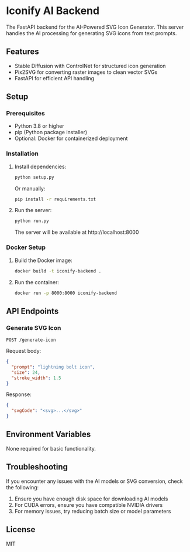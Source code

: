 # Iconify AI Backend

The FastAPI backend for the AI-Powered SVG Icon Generator. This server handles the AI processing for generating SVG icons from text prompts.

## Features

- Stable Diffusion with ControlNet for structured icon generation
- Pix2SVG for converting raster images to clean vector SVGs
- FastAPI for efficient API handling

## Setup

### Prerequisites

- Python 3.8 or higher
- pip (Python package installer)
- Optional: Docker for containerized deployment

### Installation

1. Install dependencies:
   ```bash
   python setup.py
   ```

   Or manually:
   ```bash
   pip install -r requirements.txt
   ```

2. Run the server:
   ```bash
   python run.py
   ```

   The server will be available at http://localhost:8000

### Docker Setup

1. Build the Docker image:
   ```bash
   docker build -t iconify-backend .
   ```

2. Run the container:
   ```bash
   docker run -p 8000:8000 iconify-backend
   ```

## API Endpoints

### Generate SVG Icon

```
POST /generate-icon
```

Request body:
```json
{
  "prompt": "lightning bolt icon",
  "size": 24,
  "stroke_width": 1.5
}
```

Response:
```json
{
  "svgCode": "<svg>...</svg>"
}
```

## Environment Variables

None required for basic functionality.

## Troubleshooting

If you encounter any issues with the AI models or SVG conversion, check the following:

1. Ensure you have enough disk space for downloading AI models
2. For CUDA errors, ensure you have compatible NVIDIA drivers
3. For memory issues, try reducing batch size or model parameters

## License

MIT 
